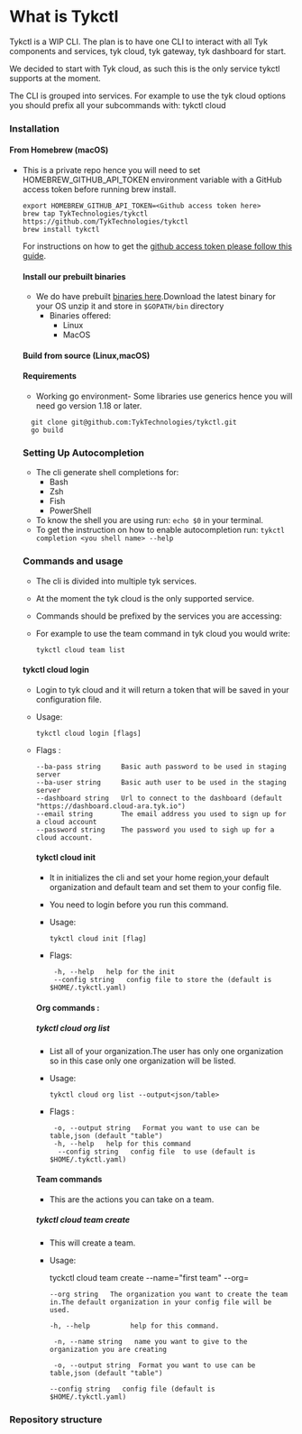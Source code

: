 # What is Tykctl

Tykctl is a WIP CLI. The plan is to have one CLI to interact with all Tyk components and services, tyk cloud, tyk gateway, tyk dashboard for start.

We decided to start with Tyk cloud, as such this is the only service tykctl supports at the moment.

The CLI is grouped into services. For example to use the tyk cloud options you should prefix all your subcommands with: tykctl cloud <subcommand and arguments go here>


### Installation
  #### From Homebrew (macOS)
- This is a private repo hence you will need to set HOMEBREW_GITHUB_API_TOKEN environment variable with a GitHub access token before running brew install.
  ```shell
  export HOMEBREW_GITHUB_API_TOKEN=<Github access token here>
  brew tap TykTechnologies/tykctl https://github.com/TykTechnologies/tykctl
  brew install tykctl 
  ```
  For instructions on how to get the [github access token please follow this guide](https://docs.github.com/en/authentication/keeping-your-account-and-data-secure/creating-a-personal-access-token).

  #### Install our prebuilt binaries
  - We do have prebuilt [ binaries here](https://github.com/TykTechnologies/tykctl/releases).Download the latest binary for your OS unzip it and store in `$GOPATH/bin` directory
    - Binaries offered:
       - Linux
       - MacOS 
    
  #### Build from source (Linux,macOS)
 
  #### Requirements
   - Working go environment- Some libraries use generics hence you will need go version 1.18 or later.
   ```
     git clone git@github.com:TykTechnologies/tykctl.git
     go build 
  ```

   
  ### Setting Up Autocompletion
   - The cli generate shell completions for:
     - Bash
     - Zsh
     - Fish
     - PowerShell
   - To know the shell you are using run:
     `echo $0` in your terminal.
   - To get the instruction on how to enable autocompletion run:
     `tykctl completion <you shell name> --help`
     

  ### Commands and usage
   - The cli is divided into multiple tyk services.
   - At the moment the tyk cloud is the only supported service.
   - Commands should be prefixed by the services you are accessing:
   - For example to use the team command in tyk cloud you would write:
        
     ```tykctl cloud team list```

   #### tykctl cloud login
   - Login to tyk cloud and it will return  a token that will be saved in your configuration file.
   - Usage:
      
      `tykctl cloud login [flags]`
   - Flags :
     ```
     --ba-pass string     Basic auth password to be used in staging server
     --ba-user string     Basic auth user to be used in the staging server
     --dashboard string   Url to connect to the dashboard (default "https://dashboard.cloud-ara.tyk.io")
     --email string       The email address you used to sign up for a cloud account
     --password string    The password you used to sigh up for a cloud account.
     ```
     #### tykctl cloud init
      - It in initializes the cli and set your home region,your default organization and default team and set them to your config file.
      - You need to login before you run this command.
      - Usage:
           
         `tykctl cloud init [flag]`
      - Flags:

          ```
           -h, --help   help for the init
           --config string   config file to store the (default is $HOME/.tykctl.yaml)
        ```
        
      #### Org commands :

        ##### tykctl cloud org list
      - List all of your organization.The user has only one organization so in this case only one organization will be listed.
      - Usage: 
         
          `tykctl cloud org list --output<json/table>`
      - Flags :
         ```
          -o, --output string   Format you want to use can be table,json (default "table")
          -h, --help   help for this command
           --config string   config file  to use (default is $HOME/.tykctl.yaml)
        ```
        
      #### Team commands
      - This are the actions you can take on a team.
      
       ##### tykctl cloud team create
        - This will create a team.
        - Usage:
     
          tyckctl cloud team create --name="first team" --org=<org uuid>
          
          ```
          --org string   The organization you want to create the team in.The default organization in your config file will be used.
          
          -h, --help          help for this command.
         
           -n, --name string   name you want to give to the organization you are creating
         
           -o, --output string  Format you want to use can be table,json (default "table")

          --config string   config file (default is $HOME/.tykctl.yaml)
           ```
          
### Repository structure


